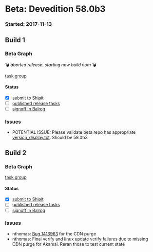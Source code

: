 # Beta: Devedition 58.0b3

### Started: 2017-11-13

## Build 1

### Beta Graph
:bomb: _aborted release. starting new build num_ :bomb:

[task group](https://tools.taskcluster.net/push-inspector/#/PAz6EzTCSnC_3S2aQT__dA)


#### Status
- [x] [submit to Shipit](https://wiki.mozilla.org/Release:Release_Automation_on_Mercurial:Starting_a_Release#Submit_to_Ship_It)
- [ ] [published release tasks](../how-tos/relpro.md#4-publish-release)
- [ ] [signoff in Balrog](../how-tos/relpro.md#3-signoffs)

### Issues
- POTENTIAL ISSUE: Please validate beta repo has appropriate [version_display.txt](https://hg.mozilla.org/releases/mozilla-beta/file/default/browser/config/version_display.txt). Should be 58.0b3
## Build 2

### Beta Graph

[task group](https://tools.taskcluster.net/push-inspector/#/f4jyKSLhTXSiyRcCS5LbyA)


#### Status
- [x] [submit to Shipit](https://wiki.mozilla.org/Release:Release_Automation_on_Mercurial:Starting_a_Release#Submit_to_Ship_It)
- [ ] [published release tasks](../how-tos/relpro.md#4-publish-release)
- [ ] [signoff in Balrog](../how-tos/relpro.md#3-signoffs)

### Issues
- nthomas: [Bug 1416963](https://bugzil.la/1416963) for the CDN purge
- nthomas: Final verify and linux update verify failures due to missing CDN purge for Akamai. Reran those to test current state
